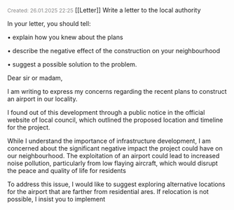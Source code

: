 <span style="font-size:12px; color:#888888;">Created: 26.01.2025 22:25</span>
[[Letter]]
Write a letter to the local authority

In your letter, you should tell:

• explain how you knew about the plans

• describe the negative effect of the construction on your neighbourhood

• suggest a possible solution to the problem.


Dear sir or madam,

I am writing to express my concerns regarding the recent plans to construct an airport in our locality.

I found out of this development through a public notice in the official website of local council, which outlined the proposed location and timeline for the project.

While I understand the importance of infrastructure development, I am concerned about the significant negative impact the project could have on our neighbourhood. The exploitation of an airport could lead to increased noise pollution, particularly from low flaying aircraft, which would disrupt the peace and quality of life for residents

To address this issue, I would like to suggest exploring alternative locations for the airport that are farther from residential ares. If relocation is not possible, I insist you to implement 

